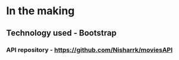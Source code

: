 # In the making

## Technology used - Bootstrap

### API repository - https://github.com/Nisharrk/moviesAPI
